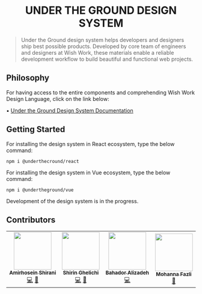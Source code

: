 <h1 align="center">
UNDER THE GROUND DESIGN SYSTEM
</h1>

>Under the Ground design system helps developers and designers ship best possible products. Developed by core team of engineers and designers at Wish Work,
>these materials enable a reliable development workflow to build beautiful and functional web projects.

## Philosophy 
For having access to the entire components and comprehending Wish Work Design Language, click on the link below:

▪️ [Under the Ground Design System Documentation](https://undertheground.wishwork.org)

## Getting Started
For installing the design system in React ecosystem, type the below command:
```
npm i @underthecround/react
```
For installing the design system in Vue ecosystem, type the below command: 
```
npm i @undertheground/vue
```
Development of the design system is in the progress.

## Contributors
<table>
<tr>
  <td align="center">
<a href="https://github.com/amirhoseinsh"><img src="https://avatars.githubusercontent.com/u/38019094?v=4?s=100" width="100px;" alt=""/><br /><sub><b>Amirhosein Shirani</b></sub></a><br /><a href="" title="Code">💻</a> <a href="" title="Documentation">📖</a>
  </td>
  <td align="center">
<a href="https://github.com/ElahehGhelichi"><img src="https://avatars.githubusercontent.com/u/69623138?s=70&v=4?s=100" width="100px;" alt=""/><br /><sub><b>Shirin Ghelichi</b></sub></a><br /><a href="" title="Code">💻</a> <a href="#design-aagonzales" title="Design">🎨</a>
  </td>
  <td align="center">
<a href="https://github.com/tw15egan"><img src="https://avatars.githubusercontent.com/u/73250427?s=70&v=4?s=100" width="100px;" alt=""/><br /><sub><b>Bahador Alizadeh</b></sub></a><br /><a href="" title="Code">💻</a> 
  </td>
  <td align="center">
    <a href="https://github.com/tw15egan"><img src="https://avatars.githubusercontent.com/u/83944153?s=70&v=4?s=100" width="100px;" alt=""/><br /><sub><b>Mohanna Fazli</b></sub></a><br /><a href="#design-aagonzales" title="Design">🎨</a>
  </td>
